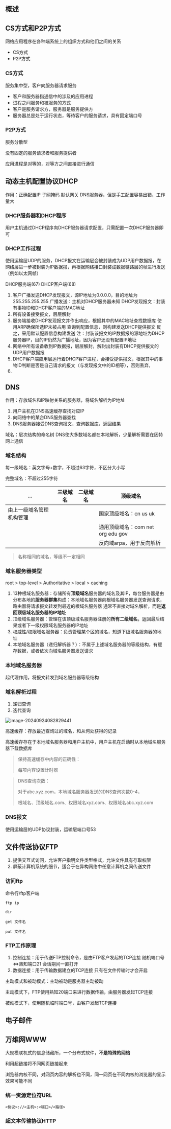 ## 概述



## CS方式和P2P方式

网络应用程序在各种端系统上的组织方式和他们之间的关系

- CS方式
- P2P方式

### CS方式

服务集中型，客户向服务器请求服务

- 客户和服务器指通信中的涉及的应用进程
- 进程之间服务和被服务的方式
- 客户是服务请求方，服务器是服务提供方
- 服务器总是处于运行状态，等待客户的服务请求，具有固定端口号



### P2P方式 

服务分散型

没有固定的服务请求者和服务提供者

应用进程是对等的，对等方之间直接进行通信

## 动态主机配置协议DHCP

作用：正确配置IP 子网掩码 默认网关 DNS服务器，但是手工配置容易出错，工作量大

### DHCP服务器和DHCP程序

用户主机通过DHCP程序向DHCP服务器请求配置，只需配置一次DHCP服务器即可

### DHCP工作过程

使用运输层UDP的服务，DHCP报文在运输层会被封装成为UDP用户数据报，在网络层进一步被封装为IP数据报，再根据网络接口封装成数据链路层的帧进行发送（例如以太网帧）

DHCP服务端(67) DHCP客户端(68)

1. 客户广播发送DHCP发现报文，源IP地址为0.0.0.0，目的地址为255.255.255.255
    广播发送：主机对DHCP服务器未知
    DHCP发现报文：封装有事物ID和DHCP客户端的MAC地址
2. 所有设备接受报文，层层解封
3. 服务端接收DHCP发现报文并作出响应，根据其中的MAC地址查找数据库
    使用ARP确保所选IP未被占用
    查询到配置信息，则构建发送DHCP提供报文
    反之，采用默认配置信息构建发送
    注：封装该报文的IP数据报的源地址为DHCP服务器IP，目的IP仍然为广播地址，因为客户还没有配置IP地址
4. 网络中所有设备收到IP数据报，层层解封，解封出封装有DHCP提供报文的UDP用户数据报
5.   DHCP客户端应用层运行着DHCP客户进程，会接受提供报文，根据其中的事物ID判断是否是自己请求的报文（与发现报文中的ID相等），否则丢弃，
6. 

## DNS

作用：存放域名和IP映射关系的服务器，将域名解析为IP地址

1. 用户主机在DNS高速缓存查找对应IP
2. 向网络中的某台DNS服务器查找
3.  DNS服务器接受DNS查询报文，查询数据库，返回结果



域名：层次结构的命名树 
DNS使大多数域名都在本地解析，少量解析需要在因特网上通信

### 域名结构

每一级域名：英文字母+数字，不超过63字符，不区分大小写

完整域名：不超过255字符

| ...                      | 三级域名 | 二级域名 | 顶级域名                          |
| ------------------------ | -------- | -------- | --------------------------------- |
| 由上一级域名管理机构管理 |          |          | 国家顶级域名：cn us uk            |
|                          |          |          | 通用顶级域名：com net org edu gov |
|                          |          |          | 反向域arpa，用于反向解析          |

> 名称相同的域名，等级不一定相同

### 域名服务器类型

root > top-level > Authoritative > local > caching

1. 13种根域名服务器：存储所有**顶级域名**服务器的域名及其IP，每台服务器是由分布各地的**服务器群集**构成：本地域名服务器向根域名服务器发送查询请求，路由器将请求报文转发到最近的根域名服务器
    通常不直接对域名解析，而是**返回顶级域名服务器的IP地址**
2. 顶级域名服务器：管理在该顶级域名服务器注册的**所有二级域名**，返回最后结果或者下一级权限域名服务器的IP地址
3. 权威性/权限域名服务器：负责管理某个区的域名，知道下级域名服务器的地址
4. 本地域名服务器（递归解析器？）：不属于上述域名服务器的等级结构，有缓存数据，或者依次向域名服务器发送请求

### 本地域名服务器

起代理作用，将报文转发到域名服务器等级结构

### 域名解析过程

1. 递归查询
2. 迭代查询

![image-20240924082829441](./images/image-20240924082829441.png)

高速缓存：存放最近查询过的域名，和从何处获得的记录 

高速缓存存在于本地域名服务器和用户主机中，用户主机在启动时从本地域名服务器下载数据库

> 保持高速缓存中内容的正确性：
>
> 每项内容设置计时器

> DNS查询次数：
>
> 对于abc.xyz.com，本地域名服务器发送的DNS查询次数0-4，
>
> 根域名、顶级域名.com、权限域名xyz.com、权限域名abc.xyz.com

### DNS报文

使用运输层的UDP协议封装，运输层端口号53

## 文件传送协议FTP

1. 提供交互式访问，允许客户指明文件类型格式，允许文件具有存取权限
2. 屏蔽计算机系统的细节，适合于在异构网络中任意计算机之间传送文件

### 访问ftp

命令行/ftp客户端

`ftp ip`

`dir`

`get 文件名`

`put 文件名`

### FTP工作原理

1. 控制连接：用于传送FTP控制命令，是由FTP客户发起的TCP连接
    随机端口号<=>熟知端口21
    会话期间一直打开
2. 数据连接：用于传输数据建立的TCP连接
    只有在文件传输时才会开启

主动模式和被动模式：主动被动是服务器主动被动

主动模式下，FTP使用熟知20端口来进行数据传输，由服务器发起TCP连接

被动模式下，使用随机临时端口号，由客户发起TCP连接

## 电子邮件



## 万维网WWW

大规模联机式的信息储藏所，一个分布式软件，**不是特殊的网络**

利用超链接将不同网页链接起来

浏览器内核不同，对网页内容的解析也不同，同一网页在不同内核的浏览器的显示效果可能不同

### 统一资源定位符URL

`<协议>://<主机>:<端口>/<路径>`

### 超文本传输协议HTTP
